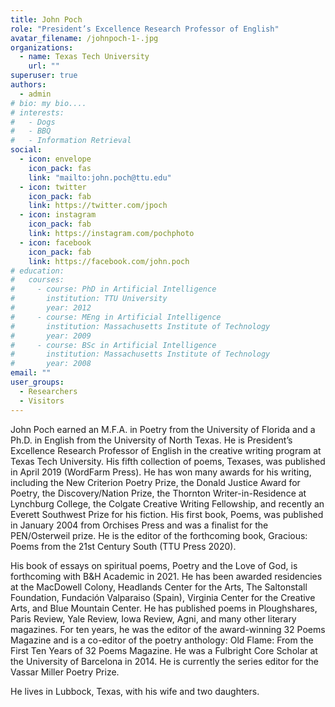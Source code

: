 ```yaml
---
title: John Poch
role: "President’s Excellence Research Professor of English"
avatar_filename: /johnpoch-1-.jpg
organizations:
  - name: Texas Tech University
    url: ""
superuser: true
authors:
  - admin
# bio: my bio....
# interests:
#   - Dogs 
#   - BBQ 
#   - Information Retrieval
social:
  - icon: envelope
    icon_pack: fas
    link: "mailto:john.poch@ttu.edu"
  - icon: twitter
    icon_pack: fab
    link: https://twitter.com/jpoch
  - icon: instagram
    icon_pack: fab
    link: https://instagram.com/pochphoto
  - icon: facebook
    icon_pack: fab
    link: https://facebook.com/john.poch
# education:
#   courses:
#     - course: PhD in Artificial Intelligence 
#       institution: TTU University
#       year: 2012
#     - course: MEng in Artificial Intelligence
#       institution: Massachusetts Institute of Technology
#       year: 2009
#     - course: BSc in Artificial Intelligence
#       institution: Massachusetts Institute of Technology
#       year: 2008
email: ""
user_groups:
  - Researchers
  - Visitors
---
```

John Poch earned an M.F.A. in Poetry from the University of Florida and a Ph.D. in English from the University of North Texas. He is President’s Excellence Research Professor of English in the creative writing program at Texas Tech University. His fifth collection of poems, Texases, was published in April 2019 (WordFarm Press). He has won many awards for his writing, including the New Criterion Poetry Prize, the Donald Justice Award for Poetry, the Discovery/Nation Prize, the Thornton Writer-in-Residence at Lynchburg College, the Colgate Creative Writing Fellowship, and recently an Everett Southwest Prize for his fiction. His first book, Poems, was published in January 2004 from Orchises Press and was a finalist for the PEN/Osterweil prize. He is the editor of the forthcoming book, Gracious: Poems from the 21st Century South (TTU Press 2020).

His book of essays on spiritual poems, Poetry and the Love of God, is forthcoming with B&H Academic in 2021. He has been awarded residencies at the MacDowell Colony, Headlands Center for the Arts, The Saltonstall Foundation, Fundación Valparaiso (Spain), Virginia Center for the Creative Arts, and Blue Mountain Center. He has published poems in Ploughshares, Paris Review, Yale Review, Iowa Review, Agni, and many other literary magazines. For ten years, he was the editor of the award-winning 32 Poems Magazine and is a co-editor of the poetry anthology: Old Flame: From the First Ten Years of 32 Poems Magazine. He was a Fulbright Core Scholar at the University of Barcelona in 2014. He is currently the series editor for the Vassar Miller Poetry Prize.

He lives in Lubbock, Texas, with his wife and two daughters.